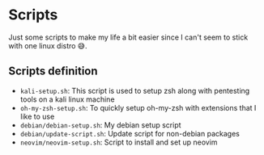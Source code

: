 # Scripts

Just some scripts to make my life a bit easier since I can't seem to stick with one linux distro 😅.

## Scripts definition

- `kali-setup.sh`: This script is used to setup zsh along with pentesting tools on a kali linux machine
- `oh-my-zsh-setup.sh`: To quickly setup oh-my-zsh with extensions that I like to use
- `debian/debian-setup.sh`: My debian setup script
- `debian/update-script.sh`: Update script for non-debian packages
- `neovim/neovim-setup.sh`: Script to install and set up neovim
